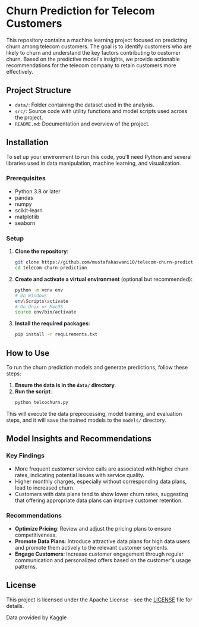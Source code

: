 # Churn Prediction for Telecom Customers

This repository contains a machine learning project focused on predicting churn among telecom customers. The goal is to identify customers who are likely to churn and understand the key factors contributing to customer churn. Based on the predictive model's insights, we provide actionable recommendations for the telecom company to retain customers more effectively.

## Project Structure

- `data/`: Folder containing the dataset used in the analysis.
- `src/`: Source code with utility functions and model scripts used across the project.
- `README.md`: Documentation and overview of the project.

## Installation

To set up your environment to run this code, you'll need Python and several libraries used in data manipulation, machine learning, and visualization.

### Prerequisites

- Python 3.8 or later
- pandas
- numpy
- scikit-learn
- matplotlib
- seaborn

### Setup

1. **Clone the repository**:
   ```bash
   git clone https://github.com/mustafakaswani10/telecom-churn-prediction.git
   cd telecom-churn-prediction
   ```

2. **Create and activate a virtual environment** (optional but recommended):
   ```bash
   python -m venv env
   # On Windows
   env\Scripts\activate
   # On Unix or MacOS
   source env/bin/activate
   ```

3. **Install the required packages**:
   ```bash
   pip install -r requirements.txt
   ```

## How to Use

To run the churn prediction models and generate predictions, follow these steps:

1. **Ensure the data is in the `data/` directory**.
2. **Run the script**:
   ```bash
   python telcochurn.py
   ```

This will execute the data preprocessing, model training, and evaluation steps, and it will save the trained models to the `models/` directory.

## Model Insights and Recommendations

### Key Findings

- More frequent customer service calls are associated with higher churn rates, indicating potential issues with service quality.
- Higher monthly charges, especially without corresponding data plans, lead to increased churn.
- Customers with data plans tend to show lower churn rates, suggesting that offering appropriate data plans can improve customer retention.

### Recommendations

- **Optimize Pricing**: Review and adjust the pricing plans to ensure competitiveness.
- **Promote Data Plans**: Introduce attractive data plans for high data users and promote them actively to the relevant customer segments.
- **Engage Customers**: Increase customer engagement through regular communication and personalized offers based on the customer's usage patterns.

## License

This project is licensed under the Apache License - see the [LICENSE](LICENSE) file for details.

Data provided by Kaggle
